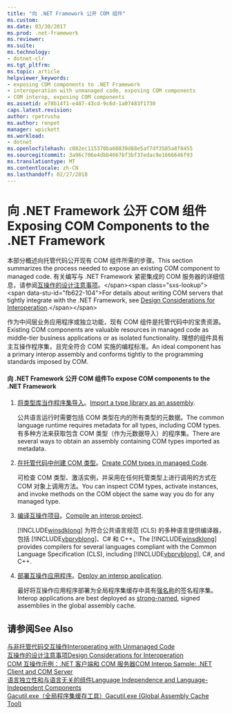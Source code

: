 ```yaml
---
title: "向 .NET Framework 公开 COM 组件"
ms.custom: 
ms.date: 03/30/2017
ms.prod: .net-framework
ms.reviewer: 
ms.suite: 
ms.technology:
- dotnet-clr
ms.tgt_pltfrm: 
ms.topic: article
helpviewer_keywords:
- exposing COM components to .NET Framework
- interoperation with unmanaged code, exposing COM components
- COM interop, exposing COM components
ms.assetid: e78b14f1-e487-43cd-9c6d-1a07483f1730
caps.latest.revision: 
author: rpetrusha
ms.author: ronpet
manager: wpickett
ms.workload:
- dotnet
ms.openlocfilehash: c082ec115370ba60839d88e5af7df3585a8f8455
ms.sourcegitcommit: 3a96c706e4dbb4667bf3bf37edac9e1666646f93
ms.translationtype: MT
ms.contentlocale: zh-CN
ms.lasthandoff: 02/27/2018
---
```

# <a name="exposing-com-components-to-the-net-framework"></a><span data-ttu-id="fb622-102">向 .NET Framework 公开 COM 组件</span><span class="sxs-lookup"><span data-stu-id="fb622-102">Exposing COM Components to the .NET Framework</span></span>
<span data-ttu-id="fb622-103">本部分概述向托管代码公开现有 COM 组件所需的步骤。</span><span class="sxs-lookup"><span data-stu-id="fb622-103">This section summarizes the process needed to expose an existing COM component to managed code.</span></span> <span data-ttu-id="fb622-104">有关编写与 .NET Framework 紧密集成的 COM 服务器的详细信息，请参阅[互操作的设计注意事项](https://msdn.microsoft.com/library/b59637f6-fe35-40d6-ae72-901e7a707689(v=vs.100))。</span><span class="sxs-lookup"><span data-stu-id="fb622-104">For details about writing COM servers that tightly integrate with the .NET Framework, see [Design Considerations for Interoperation](https://msdn.microsoft.com/library/b59637f6-fe35-40d6-ae72-901e7a707689(v=vs.100)).</span></span>
  
 <span data-ttu-id="fb622-105">作为中间层业务应用程序或独立功能，现有 COM 组件是托管代码中的宝贵资源。</span><span class="sxs-lookup"><span data-stu-id="fb622-105">Existing COM components are valuable resources in managed code as middle-tier business applications or as isolated functionality.</span></span> <span data-ttu-id="fb622-106">理想的组件具有主互操作程序集，且完全符合 COM 实施的编程标准。</span><span class="sxs-lookup"><span data-stu-id="fb622-106">An ideal component has a primary interop assembly and conforms tightly to the programming standards imposed by COM.</span></span>  
  
#### <a name="to-expose-com-components-to-the-net-framework"></a><span data-ttu-id="fb622-107">向 .NET Framework 公开 COM 组件</span><span class="sxs-lookup"><span data-stu-id="fb622-107">To expose COM components to the .NET Framework</span></span>  
  
1.  <span data-ttu-id="fb622-108">[将类型库当作程序集导入](../../../docs/framework/interop/importing-a-type-library-as-an-assembly.md)。</span><span class="sxs-lookup"><span data-stu-id="fb622-108">[Import a type library as an assembly](../../../docs/framework/interop/importing-a-type-library-as-an-assembly.md).</span></span>  
  
     <span data-ttu-id="fb622-109">公共语言运行时需要包括 COM 类型在内的所有类型的元数据。</span><span class="sxs-lookup"><span data-stu-id="fb622-109">The common language runtime requires metadata for all types, including COM types.</span></span> <span data-ttu-id="fb622-110">有多种方法来获取包含 COM 类型（作为元数据导入）的程序集。</span><span class="sxs-lookup"><span data-stu-id="fb622-110">There are several ways to obtain an assembly containing COM types imported as metadata.</span></span>  
  
2.  <span data-ttu-id="fb622-111">[在托管代码中创建 COM 类型](http://msdn.microsoft.com/library/1a95a8ca-c8b8-4464-90b0-5ee1a1135b66)。</span><span class="sxs-lookup"><span data-stu-id="fb622-111">[Create COM types in managed Code](http://msdn.microsoft.com/library/1a95a8ca-c8b8-4464-90b0-5ee1a1135b66).</span></span>  
  
     <span data-ttu-id="fb622-112">可检查 COM 类型、激活实例，并采用在任何托管类型上进行调用的方式在 COM 对象上调用方法。</span><span class="sxs-lookup"><span data-stu-id="fb622-112">You can inspect COM types, activate instances, and invoke methods on the COM object the same way you do for any managed type.</span></span>  
  
3.  <span data-ttu-id="fb622-113">[编译互操作项目](../../../docs/framework/interop/compiling-an-interop-project.md)。</span><span class="sxs-lookup"><span data-stu-id="fb622-113">[Compile an interop project](../../../docs/framework/interop/compiling-an-interop-project.md).</span></span>  
  
     <span data-ttu-id="fb622-114">[!INCLUDE[winsdklong](../../../includes/winsdklong-md.md)] 为符合公共语言规范 (CLS) 的多种语言提供编译器，包括 [!INCLUDE[vbprvblong](../../../includes/vbprvblong-md.md)]、C# 和 C++。</span><span class="sxs-lookup"><span data-stu-id="fb622-114">The [!INCLUDE[winsdklong](../../../includes/winsdklong-md.md)] provides compilers for several languages compliant with the Common Language Specification (CLS), including [!INCLUDE[vbprvblong](../../../includes/vbprvblong-md.md)], C#, and C++.</span></span>  
  
4.  <span data-ttu-id="fb622-115">[部署互操作应用程序](../../../docs/framework/interop/deploying-an-interop-application.md)。</span><span class="sxs-lookup"><span data-stu-id="fb622-115">[Deploy an interop application](../../../docs/framework/interop/deploying-an-interop-application.md).</span></span>  
  
     <span data-ttu-id="fb622-116">最好将互操作应用程序部署为全局程序集缓存中具有[强名称](../../../docs/framework/app-domains/strong-named-assemblies.md)的签名程序集。</span><span class="sxs-lookup"><span data-stu-id="fb622-116">Interop applications are best deployed as [strong-named](../../../docs/framework/app-domains/strong-named-assemblies.md), signed assemblies in the global assembly cache.</span></span>  
  
## <a name="see-also"></a><span data-ttu-id="fb622-117">请参阅</span><span class="sxs-lookup"><span data-stu-id="fb622-117">See Also</span></span>  
 [<span data-ttu-id="fb622-118">与非托管代码交互操作</span><span class="sxs-lookup"><span data-stu-id="fb622-118">Interoperating with Unmanaged Code</span></span>](../../../docs/framework/interop/index.md)  
 [<span data-ttu-id="fb622-119">互操作的设计注意事项</span><span class="sxs-lookup"><span data-stu-id="fb622-119">Design Considerations for Interoperation</span></span>](http://msdn.microsoft.com/library/b59637f6-fe35-40d6-ae72-901e7a707689)  
 [<span data-ttu-id="fb622-120">COM 互操作示例：.NET 客户端和 COM 服务器</span><span class="sxs-lookup"><span data-stu-id="fb622-120">COM Interop Sample: .NET Client and COM Server</span></span>](../../../docs/framework/interop/com-interop-sample-net-client-and-com-server.md)  
 [<span data-ttu-id="fb622-121">语言独立性和与语言无关的组件</span><span class="sxs-lookup"><span data-stu-id="fb622-121">Language Independence and Language-Independent Components</span></span>](../../../docs/standard/language-independence-and-language-independent-components.md)  
 [<span data-ttu-id="fb622-122">Gacutil.exe（全局程序集缓存工具）</span><span class="sxs-lookup"><span data-stu-id="fb622-122">Gacutil.exe (Global Assembly Cache Tool)</span></span>](../../../docs/framework/tools/gacutil-exe-gac-tool.md)
